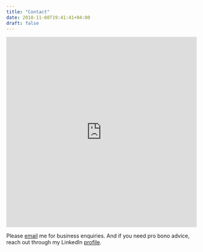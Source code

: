 ```yaml
---
title: "Contact"
date: 2018-11-08T19:41:41+04:00
draft: false
---
```

<div style="width:100%;height:0;padding-bottom:100%;position:relative;"><iframe src="https://giphy.com/embed/326joM06WxFNMSkPjj" width="100%" height="100%" style="position:absolute" frameBorder="0" class="giphy-embed" allowFullScreen></iframe></div>

Please <a href="mailto:wasim.ullah@aol.com" target="_blank">email</a> me for business enquiries. And if you need pro bono advice, reach out through my LinkedIn <a href="https://www.linkedin.com/in/mrwullah" target="_blank">profile</a>.
